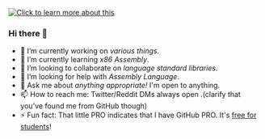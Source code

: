 [![Click to learn more about this](https://upload.wikimedia.org/wikipedia/commons/thumb/f/fd/Sample_09-F9_protest_art%2C_Free_Speech_Flag_by_John_Marcotte.svg/300px-Sample_09-F9_protest_art%2C_Free_Speech_Flag_by_John_Marcotte.svg.png)](https://en.wikipedia.org/wiki/Free_Speech_Flag)<br/>
### Hi there 👋

- 🔭 I’m currently working on *various things.* <!--(See [CattyLang/CattyLang](https://github.com/CattyLang/CattyLang))-->
- 🌱 I’m currently learning *x86 Assembly*.
- 👯 I’m looking to collaborate on *language standard libraries*.
- 🤔 I’m looking for help with *Assembly Language*.
- 💬 Ask me about *anything appropriate!* I'm open to anything.
- 📫 How to reach me: Twitter/Reddit DMs always open .(clarify that you've found me from GitHub though)
- ⚡ Fun fact: That little PRO indicates that I have GitHub PRO. It's [free for students](education.github.com)!
